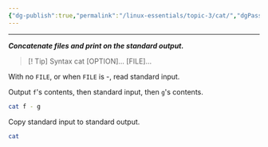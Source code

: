 ```yaml
---
{"dg-publish":true,"permalink":"/linux-essentials/topic-3/cat/","dgPassFrontmatter":true}
---
```


---
___Concatenate files and print on the standard output.___

> [! Tip] Syntax
	cat [OPTION]... [FILE]...

With no `FILE`, or when `FILE` is -, read standard input.

Output `f`'s contents, then standard input, then `g`'s contents.
```bash
cat f - g
```

Copy standard input to standard output.
```bash
cat
```